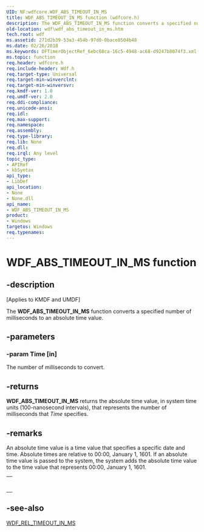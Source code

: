 ```yaml
---
UID: NF:wdfcore.WDF_ABS_TIMEOUT_IN_MS
title: WDF_ABS_TIMEOUT_IN_MS function (wdfcore.h)
description: The WDF_ABS_TIMEOUT_IN_MS function converts a specified number of milliseconds to an absolute time value.
old-location: wdf\wdf_abs_timeout_in_ms.htm
tech.root: wdf
ms.assetid: 271d2b39-53a3-454b-97d0-0bace8504b48
ms.date: 02/26/2018
ms.keywords: DFTimerObjectRef_6ebc68ca-16c5-4948-ac68-d9247b8074f3.xml, WDF_ABS_TIMEOUT_IN_MS, WDF_ABS_TIMEOUT_IN_MS function, kmdf.wdf_abs_timeout_in_ms, wdf.wdf_abs_timeout_in_ms, wdfcore/WDF_ABS_TIMEOUT_IN_MS
ms.topic: function
req.header: wdfcore.h
req.include-header: Wdf.h
req.target-type: Universal
req.target-min-winverclnt: 
req.target-min-winversvr: 
req.kmdf-ver: 1.0
req.umdf-ver: 2.0
req.ddi-compliance: 
req.unicode-ansi: 
req.idl: 
req.max-support: 
req.namespace: 
req.assembly: 
req.type-library: 
req.lib: None
req.dll: 
req.irql: Any level
topic_type:
- APIRef
- kbSyntax
api_type:
- LibDef
api_location:
- None
- None.dll
api_name:
- WDF_ABS_TIMEOUT_IN_MS
product:
- Windows
targetos: Windows
req.typenames: 
---
```


# WDF_ABS_TIMEOUT_IN_MS function


## -description


<p class="CCE_Message">[Applies to KMDF and UMDF]</p>

The <b>WDF_ABS_TIMEOUT_IN_MS</b> function converts a specified number of milliseconds to an absolute time value.


## -parameters




### -param Time [in]

The number of milliseconds to convert.


## -returns



<b>WDF_ABS_TIMEOUT_IN_MS</b> returns the absolute time value, in system time units (100-nanosecond intervals), that represents the number of milliseconds that <i>Time</i> specifies.




## -remarks



An absolute time value is a time value that specifies a specific date and time. Absolute times are relative to 00:00, January 1, 1601. If an absolute time value is passed to the system, the system adds the absolute time value to the time value that represents 00:00, January 1, 1601.

<div class="code"><span codelanguage=""><table>
<tr>
<th></th>
</tr>
<tr>
<td>
<pre></pre>
</td>
</tr>
</table></span></div>



## -see-also




<a href="https://docs.microsoft.com/windows-hardware/drivers/ddi/content/wdfcore/nf-wdfcore-wdf_rel_timeout_in_ms">WDF_REL_TIMEOUT_IN_MS</a>
 

 

